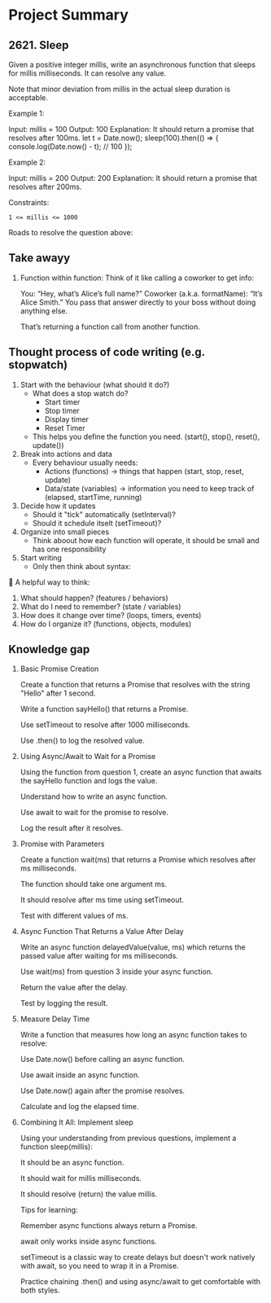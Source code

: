 # Project Summary

## 2621. Sleep

Given a positive integer millis, write an asynchronous function that sleeps for millis milliseconds. It can resolve any value.

Note that minor deviation from millis in the actual sleep duration is acceptable.

Example 1:

Input: millis = 100
Output: 100
Explanation: It should return a promise that resolves after 100ms.
let t = Date.now();
sleep(100).then(() => {
console.log(Date.now() - t); // 100
});

Example 2:

Input: millis = 200
Output: 200
Explanation: It should return a promise that resolves after 200ms.

Constraints:

    1 <= millis <= 1000

Roads to resolve the question above:

## Take awayy

1. Function within function:
   Think of it like calling a coworker to get info:

   You: “Hey, what’s Alice’s full name?”
   Coworker (a.k.a. formatName): “It’s Alice Smith.”
   You pass that answer directly to your boss without doing anything else.

   That’s returning a function call from another function.

## Thought process of code writing (e.g. stopwatch)

1. Start with the behaviour (what should it do?)
   - What does a stop watch do?
     - Start timer
     - Stop timer
     - Display timer
     - Reset Timer
   - This helps you define the function you need. (start(), stop(), reset(), update())
2. Break into actions and data
   - Every behaviour usually needs:
     - Actions (functions) -> things that happen (start, stop, reset, update)
     - Data/state (variables) -> information you need to keep track of (elapsed, startTime, running)
3. Decide how it updates
   - Should it "tick" automatically (setInterval)?
   - Should it schedule itselt (setTimeout)?
4. Organize into small pieces
   - Think aboout how each function will operate, it should be small and has one responsibility
5. Start writing
   - Only then think about syntax:

🔑 A helpful way to think:

1. What should happen? (features / behaviors)
2. What do I need to remember? (state / variables)
3. How does it change over time? (loops, timers, events)
4. How do I organize it? (functions, objects, modules)

## Knowledge gap

1. Basic Promise Creation

   Create a function that returns a Promise that resolves with the string "Hello" after 1 second.

   Write a function sayHello() that returns a Promise.

   Use setTimeout to resolve after 1000 milliseconds.

   Use .then() to log the resolved value.

2. Using Async/Await to Wait for a Promise

   Using the function from question 1, create an async function that awaits the sayHello function and logs the value.

   Understand how to write an async function.

   Use await to wait for the promise to resolve.

   Log the result after it resolves.

3. Promise with Parameters

   Create a function wait(ms) that returns a Promise which resolves after ms milliseconds.

   The function should take one argument ms.

   It should resolve after ms time using setTimeout.

   Test with different values of ms.

4. Async Function That Returns a Value After Delay

   Write an async function delayedValue(value, ms) which returns the passed value after waiting for ms milliseconds.

   Use wait(ms) from question 3 inside your async function.

   Return the value after the delay.

   Test by logging the result.

5. Measure Delay Time

   Write a function that measures how long an async function takes to resolve:

   Use Date.now() before calling an async function.

   Use await inside an async function.

   Use Date.now() again after the promise resolves.

   Calculate and log the elapsed time.

6. Combining It All: Implement sleep

   Using your understanding from previous questions, implement a function sleep(millis):

   It should be an async function.

   It should wait for millis milliseconds.

   It should resolve (return) the value millis.

   Tips for learning:

   Remember async functions always return a Promise.

   await only works inside async functions.

   setTimeout is a classic way to create delays but doesn't work natively with await, so you need to wrap it in a Promise.

   Practice chaining .then() and using async/await to get comfortable with both styles.

